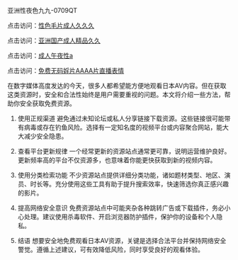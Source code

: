 亚洲性夜色九九-0709QT

点击访问：<a href="https://heiliaoxqkkct.pages.dev">性色毛片成人久久久</a>

点击访问：<a href="https://heiliaoxqkkct.pages.dev">亚洲国产成人精品久久</a>

点击访问：<a href="https://heiliaowt0d7p.pages.dev">成人午夜性a</a>

点击访问：<a href="https://heiliaoll4qsx.pages.dev">免费无码婬片AAAA片直播表情</a>

在数字媒体高度发达的今天，很多人都希望能方便地观看日本AV内容。但在获取这类资源时，安全和合法性始终是用户需要重视的问题。本文将介绍一些方法，帮助你安全获取免费资源。

1. 使用正规渠道
避免通过未知论坛或私人分享链接下载资源。这些链接很可能带有病毒或存在钓鱼风险。选择有一定知名度的视频平台或内容聚合网站，能大大减少安全隐患。

2. 查看平台更新规律
一个经常更新的资源站点通常更可靠，说明运营维护良好。更新频率高的平台不仅资源多，也意味着你能更快获取到新的视频内容。

3. 使用分类检索功能
不少资源站点提供详细分类功能，诸如题材类型、地区、演员、时长等。充分使用这些工具有助于提升搜索效率，快速筛选你真正感兴趣的影片。

4. 提高网络安全意识
免费资源站点中可能夹杂各种跳转广告或下载插件，务必小心处理。建议使用杀毒软件、开启浏览器防护插件，保护你的设备和个人隐私。

5. 结语
想要安全地免费观看日本AV资源，关键是选择合法平台并保持网络安全警觉。遵循上述建议，可有效降低风险，同时享受良好的观看体验。

<span style="display:none;">[Canonical link]( https://github.com/alm0700925/158741 ）</span>
